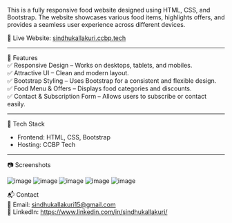 
This is a fully responsive food website designed using HTML, CSS, and Bootstrap. The website showcases various food items, highlights offers, and provides a seamless user experience across different devices.  

🔗 Live Website: [sindhukallakuri.ccbp.tech](https://sindhukallakuri.ccbp.tech/)  

---

📌 Features  
✅ Responsive Design – Works on desktops, tablets, and mobiles.  
✅ Attractive UI – Clean and modern layout.  
✅ Bootstrap Styling – Uses Bootstrap for a consistent and flexible design.  
✅ Food Menu & Offers – Displays food categories and discounts.  
✅ Contact & Subscription Form – Allows users to subscribe or contact easily.  

---

🚀 Tech Stack  
- Frontend: HTML, CSS, Bootstrap  
- Hosting: CCBP Tech  

---

📷 Screenshots  

![image](https://github.com/user-attachments/assets/f6a60040-9851-4cd3-a4ae-cf68843cd019)
![image](https://github.com/user-attachments/assets/9d885aaf-3eb8-47f0-866b-2d7e63b2b807)
![image](https://github.com/user-attachments/assets/0f0ab7a4-051f-4569-8130-8209726bd294)
![image](https://github.com/user-attachments/assets/8dee91bc-6f9a-4a64-a2ad-e52653896c11)
![image](https://github.com/user-attachments/assets/3c0b361f-e97c-4bb5-8af3-d031119372ef)


📬 Contact  
📧 Email: sindhukallakuri15@gmail.com  
🔗 LinkedIn: https://www.linkedin.com/in/sindhukallakuri/
